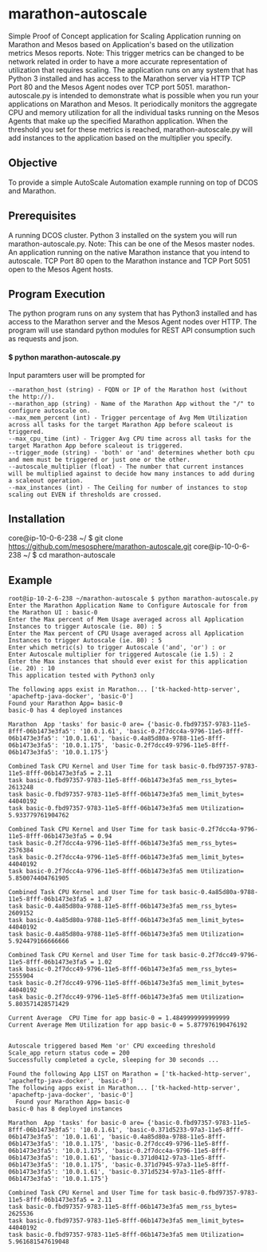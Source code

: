 # marathon-autoscale
Simple Proof of Concept application for Scaling Application running on Marathon and Mesos based on Application's based on the utilization metrics Mesos reports. Note: This trigger metrics can be changed to be network related in order to have a more accurate representation of utilization that requires scaling. The application runs on any system that has Python 3 installed and has access to the Marathon server via HTTP TCP Port 80 and the Mesos Agent nodes over TCP port 5051. marathon-autoscale.py is intended to demonstrate what is possible when you run your applications on Marathon and Mesos. It periodically monitors the aggregate CPU and memory utilization for all the individual tasks running on the Mesos Agents that make up the specified Marathon application. When the threshold you set for these metrics is reached, marathon-autoscale.py will add instances to the application based on the multiplier you specify.

## Objective
To provide a simple AutoScale Automation example running on top of DCOS and Marathon.

## Prerequisites
A running DCOS cluster.
Python 3 installed on the system you will run marathon-autoscale.py. Note: This can be one of the Mesos master nodes.
An application running on the native Marathon instance that you intend to autoscale.
TCP Port 80 open to the Marathon instance and TCP Port 5051 open to the Mesos Agent hosts.

## Program Execution
The python program runs on any system that has Python3 installed and has access to the Marathon server and the Mesos Agent nodes over HTTP. The program will use standard python modules for REST API consumption such as requests and json.

#### $ python marathon-autoscale.py


Input paramters user will be prompted for

	--marathon_host (string) - FQDN or IP of the Marathon host (without the http://).
	--marathon_app (string) - Name of the Marathon App without the "/" to configure autoscale on.
	--max_mem_percent (int) - Trigger percentage of Avg Mem Utilization across all tasks for the target Marathon App before scaleout is triggered.
	--max_cpu_time (int) - Trigger Avg CPU time across all tasks for the target Marathon App before scaleout is triggered.
	--trigger_mode (string) - 'both' or 'and' determines whether both cpu and mem must be triggered or just one or the other.
	--autoscale_multiplier (float) - The number that current instances will be multiplied against to decide how many instances to add during a scaleout operation.
	--max_instances (int) - The Ceiling for number of instances to stop scaling out EVEN if thresholds are crossed.

## Installation

core@ip-10-0-6-238 ~/ $ git clone https://github.com/mesosphere/marathon-autoscale.git
core@ip-10-0-6-238 ~/ $ cd marathon-autoscale

## Example

	root@ip-10-2-6-238 ~/marathon-autoscale $ python marathon-autoscale.py 
	Enter the Marathon Application Name to Configure Autoscale for from the Marathon UI : basic-0
	Enter the Max percent of Mem Usage averaged across all Application Instances to trigger Autoscale (ie. 80) : 5
	Enter the Max percent of CPU Usage averaged across all Application Instances to trigger Autoscale (ie. 80) : 5
	Enter which metric(s) to trigger Autoscale ('and', 'or') : or
	Enter Autoscale multiplier for triggered Autoscale (ie 1.5) : 2
	Enter the Max instances that should ever exist for this application (ie. 20) : 10
	This application tested with Python3 only

	The following apps exist in Marathon... ['tk-hacked-http-server', 'apacheftp-java-docker', 'basic-0']
	Found your Marathon App= basic-0
	basic-0 has 4 deployed instances

    Marathon  App 'tasks' for basic-0 are= {'basic-0.fbd97357-9783-11e5-8fff-06b1473e3fa5': '10.0.1.61', 'basic-0.2f7dcc4a-9796-11e5-8fff-06b1473e3fa5': '10.0.1.61', 'basic-0.4a85d80a-9788-11e5-8fff-06b1473e3fa5': '10.0.1.175', 'basic-0.2f7dcc49-9796-11e5-8fff-06b1473e3fa5': '10.0.1.175'}
	
	Combined Task CPU Kernel and User Time for task basic-0.fbd97357-9783-11e5-8fff-06b1473e3fa5 = 2.11
	task basic-0.fbd97357-9783-11e5-8fff-06b1473e3fa5 mem_rss_bytes= 2613248
	task basic-0.fbd97357-9783-11e5-8fff-06b1473e3fa5 mem_limit_bytes= 44040192
	task basic-0.fbd97357-9783-11e5-8fff-06b1473e3fa5 mem Utilization= 5.933779761904762

	Combined Task CPU Kernel and User Time for task basic-0.2f7dcc4a-9796-11e5-8fff-06b1473e3fa5 = 0.94
	task basic-0.2f7dcc4a-9796-11e5-8fff-06b1473e3fa5 mem_rss_bytes= 2576384
	task basic-0.2f7dcc4a-9796-11e5-8fff-06b1473e3fa5 mem_limit_bytes= 44040192
	task basic-0.2f7dcc4a-9796-11e5-8fff-06b1473e3fa5 mem Utilization= 5.850074404761905

	Combined Task CPU Kernel and User Time for task basic-0.4a85d80a-9788-11e5-8fff-06b1473e3fa5 = 1.87
	task basic-0.4a85d80a-9788-11e5-8fff-06b1473e3fa5 mem_rss_bytes= 2609152
	task basic-0.4a85d80a-9788-11e5-8fff-06b1473e3fa5 mem_limit_bytes= 44040192
	task basic-0.4a85d80a-9788-11e5-8fff-06b1473e3fa5 mem Utilization= 5.924479166666666

	Combined Task CPU Kernel and User Time for task basic-0.2f7dcc49-9796-11e5-8fff-06b1473e3fa5 = 1.02
	task basic-0.2f7dcc49-9796-11e5-8fff-06b1473e3fa5 mem_rss_bytes= 2555904
	task basic-0.2f7dcc49-9796-11e5-8fff-06b1473e3fa5 mem_limit_bytes= 44040192
	task basic-0.2f7dcc49-9796-11e5-8fff-06b1473e3fa5 mem Utilization= 5.803571428571429

	Current Average  CPU Time for app basic-0 = 1.4849999999999999
	Current Average Mem Utilization for app basic-0 = 5.877976190476192


	Autoscale triggered based Mem 'or' CPU exceeding threshold
	Scale_app return status code = 200
	Successfully completed a cycle, sleeping for 30 seconds ...
	
	Found the following App LIST on Marathon = ['tk-hacked-http-server', 'apacheftp-java-docker', 'basic-0']
	The following apps exist in Marathon... ['tk-hacked-http-server', 'apacheftp-java-docker', 'basic-0']
	  Found your Marathon App= basic-0
	basic-0 has 8 deployed instances

    Marathon  App 'tasks' for basic-0 are= {'basic-0.fbd97357-9783-11e5-8fff-06b1473e3fa5': '10.0.1.61', 'basic-0.371d5233-97a3-11e5-8fff-06b1473e3fa5': '10.0.1.61', 'basic-0.4a85d80a-9788-11e5-8fff-06b1473e3fa5': '10.0.1.175', 'basic-0.2f7dcc49-9796-11e5-8fff-06b1473e3fa5': '10.0.1.175', 'basic-0.2f7dcc4a-9796-11e5-8fff-06b1473e3fa5': '10.0.1.61', 'basic-0.371d0412-97a3-11e5-8fff-06b1473e3fa5': '10.0.1.175', 'basic-0.371d7945-97a3-11e5-8fff-06b1473e3fa5': '10.0.1.61', 'basic-0.371d5234-97a3-11e5-8fff-06b1473e3fa5': '10.0.1.175'}

	Combined Task CPU Kernel and User Time for task basic-0.fbd97357-9783-11e5-8fff-06b1473e3fa5 = 2.11
	task basic-0.fbd97357-9783-11e5-8fff-06b1473e3fa5 mem_rss_bytes= 2625536
	task basic-0.fbd97357-9783-11e5-8fff-06b1473e3fa5 mem_limit_bytes= 44040192
	task basic-0.fbd97357-9783-11e5-8fff-06b1473e3fa5 mem Utilization= 5.961681547619048


